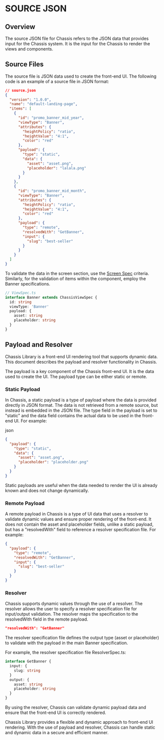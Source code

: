# SOURCE JSON

## Overview

The source JSON file for Chassis refers to the JSON data that provides input for the Chassis system. It is the input for the Chassis to render the views and components.

## Source Files

The source file is JSON data used to create the front-end UI. The following code is an example of a source file in JSON format:

```json
// source.json
{
  "version": "1.0.0",
  "name": "default-landing-page",
  "items": [
    {
      "id": "promo_banner_mid_year",
      "viewType": "Banner",
      "attributes": {
        "heightPolicy": "ratio",
        "heightValue": "4:1",
        "color": "red"
      },
      "payload": {
        "type": "static",
        "data": {
          "asset": "asset.png",
          "placeholder": "lalala.png"
        }
      }
    },
    {
      "id": "promo_banner_mid_month",
      "viewType": "Banner",
      "attributes": {
        "heightPolicy": "ratio",
        "heightValue": "4:1",
        "color": "red"
      },
      "payload": {
        "type": "remote",
        "resolvedWith": "GetBanner",
        "input": {
          "slug": "best-seller"
        }
      }
    }
  ]
}
```

To validate the data in the screen section, use the [Screen Spec](./spec.md/#chassisscreenspec) criteria. Similarly, for the validation of items within the component, employ the Banner specifications.

```ts
// ViewSpec.ts
interface Banner extends ChassisViewSpec {
  id: string
  viewType: 'Banner'
  payload: {
    asset: string
    placeholder: string
  }
}
```

## Payload and Resolver

Chassis Library is a front-end UI rendering tool that supports dynamic data. This document describes the payload and resolver functionality in Chassis.

The payload is a key component of the Chassis front-end UI. It is the data used to create the UI. The payload type can be either static or remote.

### Static Payload

In Chassis, a static payload is a type of payload where the data is provided directly in JSON format. The data is not retrieved from a remote source, but instead is embedded in the JSON file. The type field in the payload is set to "static" and the data field contains the actual data to be used in the front-end UI. For example:

json

```json
{
  "payload": {
    "type": "static",
    "data": {
      "asset": "asset.png",
      "placeholder": "placeholder.png"
    }
  }
}
```

Static payloads are useful when the data needed to render the UI is already known and does not change dynamically.

### Remote Payload

A remote payload in Chassis is a type of UI data that uses a resolver to validate dynamic values and ensure proper rendering of the front-end. It does not contain the asset and placeholder fields, unlike a static payload, but has a "resolvedWith" field to reference a resolver specification file. For example:

```json
{
  "payload": {
    "type": "remote",
    "resolvedWith": "GetBanner",
    "input": {
      "slug": "best-seller"
    }
  }
}
```

### Resolver

Chassis supports dynamic values through the use of a resolver. The resolver allows the user to specify a resolver specification file for input/output validation. The resolver maps the specification to the resolvedWith field in the remote payload.

```json
"resolvedWith": "GetBanner"
```

The resolver specification file defines the output type (asset or placeholder) to validate with the payload in the main Banner specification.

For example, the resolver specification file ResolverSpec.ts:

```ts
interface GetBanner {
  input: {
    slug: string
  }
  output: {
    asset: string
    placeholder: string
  }
}
```

By using the resolver, Chassis can validate dynamic payload data and ensure that the front-end UI is correctly rendered.

Chassis Library provides a flexible and dynamic approach to front-end UI rendering. With the use of payload and resolver, Chassis can handle static and dynamic data in a secure and efficient manner.
